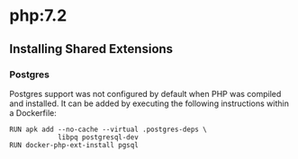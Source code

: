 php:7.2
=======

## Installing Shared Extensions

### Postgres

Postgres support was not configured by default when PHP was compiled and
installed. It can be added by executing the following instructions within
a Dockerfile:

```
RUN apk add --no-cache --virtual .postgres-deps \
            libpq postgresql-dev
RUN docker-php-ext-install pgsql
```
